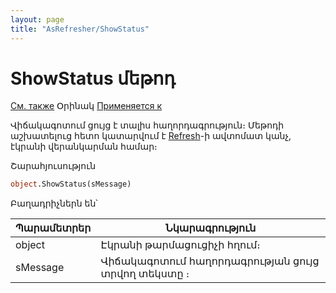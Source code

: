 ```yaml
---
layout: page
title: "AsRefresher/ShowStatus"
---
```



# ShowStatus մեթոդ

[См. также](../Functions/InterfaceManagment/CreateRefresher.html) Օրինակ [Применяется к](../AsRefresher.md)

Վիճակագոտում ցույց է տալիս հաղորդագրություն։ Մեթոդի աշխատելուց հետո կատարվում է [Refresh](Refresh.html)-ի ավտոմատ կանչ, էկրանի վերանկարման համար։ 


Շարահյուսություն

``` vb
object.ShowStatus(sMessage)
```

Բաղադրիչներն են՝


| Պարամետրեր| Նկարագրություն |
|--|--|
| object | Էկրանի թարմացուցիչի հղում։ |
| sMessage | Վիճակագոտում հաղորդագրության ցույց տրվող տեկստը ։|

